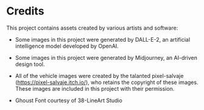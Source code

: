 # Credits

This project contains assets created by various artists and software:

- Some images in this project were generated by DALL-E-2, an artificial intelligence model developed by OpenAI.

- Some images in this project were generated by Midjourney, an AI-driven design tool.

- All of the vehicle images were created by the talanted pixel-salvaje (https://pixel-salvaje.itch.io/), who retains the copyright of these images. These images are included in this project with their permission.


- Ghoust Font courtesy of 38-LineArt Studio